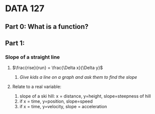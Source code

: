 # DATA 127

## Part 0:  What is a function?

## Part 1:  

### Slope of a straight line

1. $\frac{rise}{run} = \frac{\Delta x}{\Delta y}$

	1. *Give kids a line on a graph and ask them to find the slope*

2. Relate to a real variable:  
	1. slope of a ski hill:  x = distance, y=height, slope=steepness of hill
	2. if x = time, y=position, slope=speed
	3. if x = time, y=velocity, slope = acceleration





